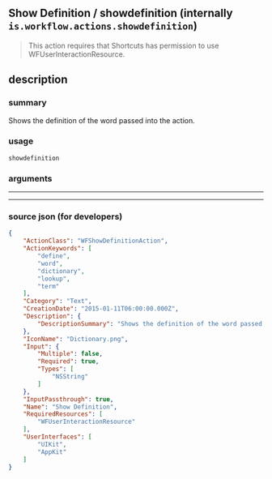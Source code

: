 
## Show Definition / showdefinition (internally `is.workflow.actions.showdefinition`)

> This action requires that Shortcuts has permission to use WFUserInteractionResource.


## description

### summary

Shows the definition of the word passed into the action.


### usage
```
showdefinition 
```

### arguments

---



---

### source json (for developers)

```json
{
	"ActionClass": "WFShowDefinitionAction",
	"ActionKeywords": [
		"define",
		"word",
		"dictionary",
		"lookup",
		"term"
	],
	"Category": "Text",
	"CreationDate": "2015-01-11T06:00:00.000Z",
	"Description": {
		"DescriptionSummary": "Shows the definition of the word passed into the action."
	},
	"IconName": "Dictionary.png",
	"Input": {
		"Multiple": false,
		"Required": true,
		"Types": [
			"NSString"
		]
	},
	"InputPassthrough": true,
	"Name": "Show Definition",
	"RequiredResources": [
		"WFUserInteractionResource"
	],
	"UserInterfaces": [
		"UIKit",
		"AppKit"
	]
}
```
